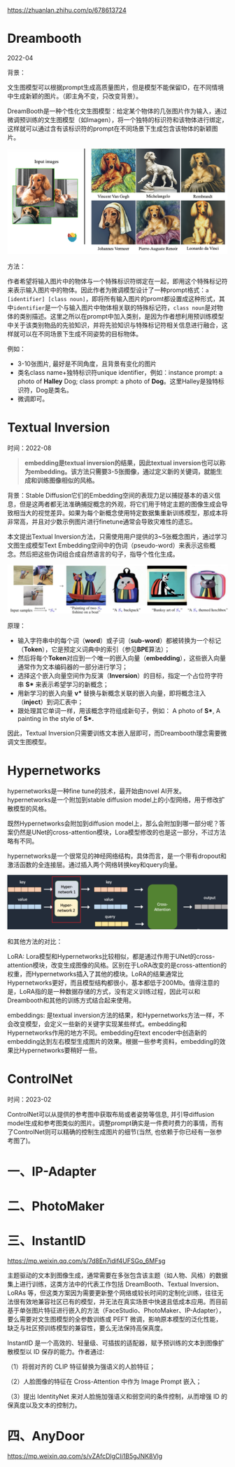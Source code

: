 https://zhuanlan.zhihu.com/p/678613724

# Dreambooth

2022-04



背景：

文生图模型可以根据prompt生成高质量图片，但是模型不能保留ID，在不同情境中生成新颖的图片。（即主角不变，只改变背景）。

DreamBooth是一种个性化文生图模型：给定某个物体的几张图片作为输入，通过微调预训练的文生图模型（如Imagen），将一个独特的标识符和该物体进行绑定，这样就可以通过含有该标识符的prompt在不同场景下生成包含该物体的新颖图片。

![image-20240220223300204](images/image-20240220223300204.png)

方法：

作者希望将输入图片中的物体与一个特殊标识符绑定在一起，即用这个特殊标记符来表示输入图片中的物体。因此作者为微调模型设计了一种prompt格式：`a [identifier] [class noun]`，即将所有输入图片的promt都设置成这种形式，其中`identifier`是一个与输入图片中物体相关联的特殊标记符，`class noun`是对物体的类别描述。这里之所以在prompt中加入类别，是因为作者想利用预训练模型中关于该类别物品的先验知识，并将先验知识与特殊标记符相关信息进行融合，这样就可以在不同场景下生成不同姿势的目标物体。

例如：

- 3-10张图片, 最好是不同角度，且背景有变化的图片
- 类名class name+独特标识符unique identifier，例如：instance prompt: a photo of **Halley** Dog; class prompt: a photo of **Dog**。这里Halley是独特标识符，Dog是类名。
- 微调即可。



# Textual Inversion

时间：2022-08



> **embedding是textual inversion的结果，因此textual inversion也可以称为embedding。该方法只需要3-5张图像，通过定义新的关键词，就能生成和训练图像相似的风格。**



背景：Stable Diffusion它们的Embedding空间的表现力足以捕捉基本的语义信息，但是这两者都无法准确捕捉概念的外观，将它们用于特定主题的图像生成会导致相当大的视觉差异。如果为每个新概念使用特定数据集重新训练模型，那成本将非常高，并且对少数示例图片进行finetune通常会导致灾难性的遗忘。

本文提出Textual Inversion方法，只需使用用户提供的3~5张概念图片，通过学习文图生成模型Text Embedding空间中的伪词（pseudo-word）来表示这些概念。然后把这些伪词组合成自然语言的句子，指导个性化生成。

![image-20240220224418797](images/image-20240220224418797.png)

原理：

- 输入字符串中的每个词（**word**）或子词（**sub-word**）都被转换为一个标记（**Token**），它是预定义词典中的索引（参见**BPE**算法）；
- 然后将每个**Token**对应到一个唯一的嵌入向量（**embedding**），这些嵌入向量通常作为文本编码器的一部分进行学习；
- 选择这个嵌入向量空间作为反演（**Inversion**）的目标，指定一个占位符字符串 **S\*** 来表示希望学习的新概念；
- 用新学习的嵌入向量 **v\*** 替换与新概念关联的嵌入向量，即将概念注入（**inject**）到词汇表中；
- 跟处理其它单词一样，用该概念字符组成新句子，例如： A photo of **S\***, A painting in the style of **S\*.**



因此，Textual Inversion只需要训练文本嵌入层即可，而Dreambooth理念需要微调文生图模型。



# Hypernetworks

hypernetworks是一种fine tune的技术，最开始由novel AI开发。hypernetworks是一个附加到stable diffusion model上的小型网络，用于修改扩散模型的风格。

既然Hypernetworks会附加到diffusion model上，那么会附加到哪一部分呢？答案仍然是UNet的cross-attention模块，Lora模型修改的也是这一部分，不过方法略有不同。

hypernetworks是一个很常见的神经网络结构，具体而言，是一个带有dropout和激活函数的全连接层。通过插入两个网络转换key和query向量。

![image-20240220225241164](images/image-20240220225241164.png)

和其他方法的对比：

LoRA: Lora模型和Hypernetworks比较相似，都是通过作用于UNet的cross-attention模块，改变生成图像的风格。区别在于LoRA改变的是cross-attention的权重，而Hypernetworks插入了其他的模块。LoRA的结果通常比Hypernetworks更好，而且模型结构都很小，基本都低于200Mb。值得注意的是，LoRA指的是一种数据存储的方式，没有定义训练过程，因此可以和Dreambooth和其他的训练方式结合起来使用。

embeddings: 是textual inversion方法的结果，和Hypernetworks方法一样，不会改变模型，会定义一些新的关键字实现某些样式。embedding和Hypernetworks作用的地方不同。embedding在text encoder中创造新的embedding达到左右模型生成图片的效果。根据一些参考资料，embedding的效果比Hypernetworks要稍好一些。

# ControlNet

时间：2023-02



ControlNet可以从提供的参考图中获取布局或者姿势等信息, 并引导diffusion model生成和参考图类似的图片。调整prompt确实是一件费时费力的事情，而有了ControlNet则可以精确的控制生成图片的细节(当然, 也依赖于你已经有一张参考图了)。



# 一、IP-Adapter

# 二、PhotoMaker

# 三、InstantID

https://mp.weixin.qq.com/s/7d8En7idif4UFSGo_6MFsg

主题驱动的文本到图像生成，通常需要在多张包含该主题（如人物、风格）的数据集上进行训练，这类方法中的代表工作包括 DreamBooth、Textual Inversion、LoRAs 等，但这类方案因为需要更新整个网络或较长时间的定制化训练，往往无法很有效地兼容社区已有的模型，并无法在真实场景中快速且低成本应用。而目前基于单张图片特征进行嵌入的方法（FaceStudio、PhotoMaker、IP-Adapter），要么需要对文生图模型的全参数训练或 PEFT 微调，影响原本模型的泛化性能，缺乏与社区预训练模型的兼容性，要么无法保持高保真度。

InstantID 是一个高效的、轻量级、可插拔的适配器，赋予预训练的文本到图像扩散模型以 ID 保存的能力。作者通过:

（1）将弱对齐的 CLIP 特征替换为强语义的人脸特征；

（2）人脸图像的特征在 Cross-Attention 中作为 Image Prompt 嵌入；

（3）提出 IdentityNet 来对人脸施加强语义和弱空间的条件控制，从而增强 ID 的保真度以及文本的控制力。



# 四、AnyDoor

https://mp.weixin.qq.com/s/vZAfcDlgCIi1B5gJNK8Vlg

